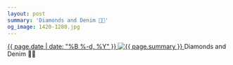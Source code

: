 ```yaml
---
layout: post
summary: 'Diamonds and Denim 💎👖'
og_image: 1420-1280.jpg
---
```


<p>
 <time>
  <a href="/1420">
   {{ page.date | date: "%B %-d, %Y" }}
  </a>
 </time>
 <a href="/1420">
  <img alt="{{ page.summary }}" sizes="(min-width: 700px) 50vw, calc(100vw - 2rem)" src="{{ site.assets_url }}/1420-640.jpg" srcset="{{ site.assets_url }}/1420-320.jpg 320w, {{ site.assets_url }}/1420-640.jpg 640w, {{ site.assets_url }}/1420-960.jpg 960w, {{ site.assets_url }}/1420-1280.jpg 1280w"/>
 </a>
 <span>
  Diamonds and Denim 💎👖
 </span>
</p>
